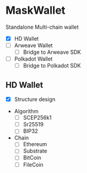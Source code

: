 # MaskWallet

Standalone Multi-chain wallet

- [x] HD Wallet
- [ ] Arweave Wallet
  - [ ] Bridge to Arweave SDK
- [ ] Polkadot Wallet
  - [ ] Bridge to Polkadot SDK

## HD Wallet

- [x] Structure design
- Algorithm
  - [ ] SCEP256k1
  - [ ] Sr25519
  - [ ] BIP32
- Chain
  - [ ] Ethereum
  - [ ] Substrate
  - [ ] BitCoin
  - [ ] FileCoin
